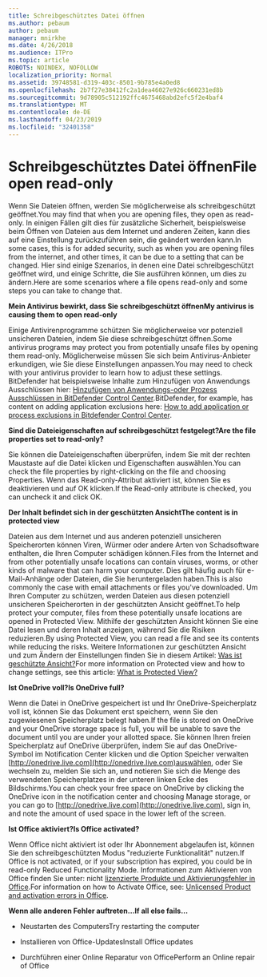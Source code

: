 ```yaml
---
title: Schreibgeschütztes Datei öffnen
ms.author: pebaum
author: pebaum
manager: mnirkhe
ms.date: 4/26/2018
ms.audience: ITPro
ms.topic: article
ROBOTS: NOINDEX, NOFOLLOW
localization_priority: Normal
ms.assetid: 39748581-d319-403c-8501-9b785e4a0ed8
ms.openlocfilehash: 2b7f27e38412fc2a1dea46027e926c660231ed8b
ms.sourcegitcommit: 9d78905c512192ffc4675468abd2efc5f2e4baf4
ms.translationtype: MT
ms.contentlocale: de-DE
ms.lasthandoff: 04/23/2019
ms.locfileid: "32401358"
---
```

# <a name="file-open-read-only"></a><span data-ttu-id="9847c-102">Schreibgeschütztes Datei öffnen</span><span class="sxs-lookup"><span data-stu-id="9847c-102">File open read-only</span></span>

<span data-ttu-id="9847c-103">Wenn Sie Dateien öffnen, werden Sie möglicherweise als schreibgeschützt geöffnet.</span><span class="sxs-lookup"><span data-stu-id="9847c-103">You may find that when you are opening files, they open as read-only.</span></span> <span data-ttu-id="9847c-104">In einigen Fällen gilt dies für zusätzliche Sicherheit, beispielsweise beim Öffnen von Dateien aus dem Internet und anderen Zeiten, kann dies auf eine Einstellung zurückzuführen sein, die geändert werden kann.</span><span class="sxs-lookup"><span data-stu-id="9847c-104">In some cases, this is for added security, such as when you are opening files from the internet, and other times, it can be due to a setting that can be changed.</span></span> <span data-ttu-id="9847c-105">Hier sind einige Szenarios, in denen eine Datei schreibgeschützt geöffnet wird, und einige Schritte, die Sie ausführen können, um dies zu ändern.</span><span class="sxs-lookup"><span data-stu-id="9847c-105">Here are some scenarios where a file opens read-only and some steps you can take to change that.</span></span>
  
 <span data-ttu-id="9847c-106">**Mein Antivirus bewirkt, dass Sie schreibgeschützt öffnen**</span><span class="sxs-lookup"><span data-stu-id="9847c-106">**My antivirus is causing them to open read-only**</span></span>
  
<span data-ttu-id="9847c-107">Einige Antivirenprogramme schützen Sie möglicherweise vor potenziell unsicheren Dateien, indem Sie diese schreibgeschützt öffnen.</span><span class="sxs-lookup"><span data-stu-id="9847c-107">Some antivirus programs may protect you from potentially unsafe files by opening them read-only.</span></span> <span data-ttu-id="9847c-108">Möglicherweise müssen Sie sich beim Antivirus-Anbieter erkundigen, wie Sie diese Einstellungen anpassen.</span><span class="sxs-lookup"><span data-stu-id="9847c-108">You may need to check with your antivirus provider to learn how to adjust these settings.</span></span> <span data-ttu-id="9847c-109">BitDefender hat beispielsweise Inhalte zum Hinzufügen von Anwendungs Ausschlüssen hier: [Hinzufügen von Anwendungs-oder Prozess Ausschlüssen in BitDefender Control Center](https://www.bitdefender.com/support/how-to-add-application-or-process-exclusions-in-bitdefender-control-center-1119.mdl).</span><span class="sxs-lookup"><span data-stu-id="9847c-109">BitDefender, for example, has content on adding application exclusions here: [How to add application or process exclusions in Bitdefender Control Center](https://www.bitdefender.com/support/how-to-add-application-or-process-exclusions-in-bitdefender-control-center-1119.mdl).</span></span>
  
 <span data-ttu-id="9847c-110">**Sind die Dateieigenschaften auf schreibgeschützt festgelegt?**</span><span class="sxs-lookup"><span data-stu-id="9847c-110">**Are the file properties set to read-only?**</span></span>
  
<span data-ttu-id="9847c-111">Sie können die Dateieigenschaften überprüfen, indem Sie mit der rechten Maustaste auf die Datei klicken und Eigenschaften auswählen.</span><span class="sxs-lookup"><span data-stu-id="9847c-111">You can check the file properties by right-clicking on the file and choosing Properties.</span></span> <span data-ttu-id="9847c-112">Wenn das Read-only-Attribut aktiviert ist, können Sie es deaktivieren und auf OK klicken.</span><span class="sxs-lookup"><span data-stu-id="9847c-112">If the Read-only attribute is checked, you can uncheck it and click OK.</span></span>
  
 <span data-ttu-id="9847c-113">**Der Inhalt befindet sich in der geschützten Ansicht**</span><span class="sxs-lookup"><span data-stu-id="9847c-113">**The content is in protected view**</span></span>
  
<span data-ttu-id="9847c-114">Dateien aus dem Internet und aus anderen potenziell unsicheren Speicherorten können Viren, Würmer oder andere Arten von Schadsoftware enthalten, die Ihren Computer schädigen können.</span><span class="sxs-lookup"><span data-stu-id="9847c-114">Files from the Internet and from other potentially unsafe locations can contain viruses, worms, or other kinds of malware that can harm your computer.</span></span> <span data-ttu-id="9847c-115">Dies gilt häufig auch für e-Mail-Anhänge oder Dateien, die Sie heruntergeladen haben.</span><span class="sxs-lookup"><span data-stu-id="9847c-115">This is also commonly the case with email attachments or files you've downloaded.</span></span> <span data-ttu-id="9847c-116">Um Ihren Computer zu schützen, werden Dateien aus diesen potenziell unsicheren Speicherorten in der geschützten Ansicht geöffnet.</span><span class="sxs-lookup"><span data-stu-id="9847c-116">To help protect your computer, files from these potentially unsafe locations are opened in Protected View.</span></span> <span data-ttu-id="9847c-117">Mithilfe der geschützten Ansicht können Sie eine Datei lesen und deren Inhalt anzeigen, während Sie die Risiken reduzieren.</span><span class="sxs-lookup"><span data-stu-id="9847c-117">By using Protected View, you can read a file and see its contents while reducing the risks.</span></span> <span data-ttu-id="9847c-118">Weitere Informationen zur geschützten Ansicht und zum Ändern der Einstellungen finden Sie in diesem Artikel: [Was ist geschützte Ansicht?](https://support.office.com/article/d6f09ac7-e6b9-4495-8e43-2bbcdbcb6653)</span><span class="sxs-lookup"><span data-stu-id="9847c-118">For more information on Protected view and how to change settings, see this article: [What is Protected View?](https://support.office.com/article/d6f09ac7-e6b9-4495-8e43-2bbcdbcb6653)</span></span>
  
 <span data-ttu-id="9847c-119">**Ist OneDrive voll?**</span><span class="sxs-lookup"><span data-stu-id="9847c-119">**Is OneDrive full?**</span></span>
  
<span data-ttu-id="9847c-120">Wenn die Datei in OneDrive gespeichert ist und Ihr OneDrive-Speicherplatz voll ist, können Sie das Dokument erst speichern, wenn Sie den zugewiesenen Speicherplatz belegt haben.</span><span class="sxs-lookup"><span data-stu-id="9847c-120">If the file is stored on OneDrive and your OneDrive storage space is full, you will be unable to save the document until you are under your allotted space.</span></span> <span data-ttu-id="9847c-121">Sie können Ihren freien Speicherplatz auf OneDrive überprüfen, indem Sie auf das OneDrive-Symbol im Notification Center klicken und die Option Speicher verwalten [http://onedrive.live.com](http://onedrive.live.com)auswählen, oder Sie wechseln zu, melden Sie sich an, und notieren Sie sich die Menge des verwendeten Speicherplatzes in der unteren linken Ecke des Bildschirms.</span><span class="sxs-lookup"><span data-stu-id="9847c-121">You can check your free space on OneDrive by clicking the OneDrive icon in the notification center and choosing Manage storage, or you can go to [http://onedrive.live.com](http://onedrive.live.com), sign in, and note the amount of used space in the lower left of the screen.</span></span>
  
 <span data-ttu-id="9847c-122">**Ist Office aktiviert?**</span><span class="sxs-lookup"><span data-stu-id="9847c-122">**Is Office activated?**</span></span>
  
<span data-ttu-id="9847c-123">Wenn Office nicht aktiviert ist oder Ihr Abonnement abgelaufen ist, können Sie den schreibgeschützten Modus "reduzierte Funktionalität" nutzen.</span><span class="sxs-lookup"><span data-stu-id="9847c-123">If Office is not activated, or if your subscription has expired, you could be in read-only Reduced Functionality Mode.</span></span> <span data-ttu-id="9847c-124">Informationen zum Aktivieren von Office finden Sie unter: nicht [lizenzierte Produkte und Aktivierungsfehler in Office](https://support.office.com/article/0d23d3c0-c19c-4b2f-9845-5344fedc4380).</span><span class="sxs-lookup"><span data-stu-id="9847c-124">For information on how to Activate Office, see: [Unlicensed Product and activation errors in Office](https://support.office.com/article/0d23d3c0-c19c-4b2f-9845-5344fedc4380).</span></span>
  
 <span data-ttu-id="9847c-125">**Wenn alle anderen Fehler auftreten...**</span><span class="sxs-lookup"><span data-stu-id="9847c-125">**If all else fails...**</span></span>
  
- <span data-ttu-id="9847c-126">Neustarten des Computers</span><span class="sxs-lookup"><span data-stu-id="9847c-126">Try restarting the computer</span></span>
    
- <span data-ttu-id="9847c-127">Installieren von Office-Updates</span><span class="sxs-lookup"><span data-stu-id="9847c-127">Install Office updates</span></span>
    
- <span data-ttu-id="9847c-128">Durchführen einer Online Reparatur von Office</span><span class="sxs-lookup"><span data-stu-id="9847c-128">Perform an Online repair of Office</span></span>
    


